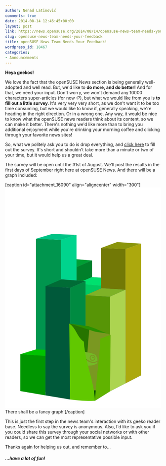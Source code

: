 ```yaml
---
author: Nenad Latinović
comments: true
date: 2014-08-14 12:46:45+00:00
layout: post
link: https://news.opensuse.org/2014/08/14/opensuse-news-team-needs-your-feedback/
slug: opensuse-news-team-needs-your-feedback
title: openSUSE News Team Needs Your Feedback!
wordpress_id: 18467
categories:
- Announcements
---
```


**Heya geekos!**

We love the fact that the openSUSE News section is being generally well-adopted and well read. But, we'd like to **do more, and do better!** And for that, we need your input. Don't worry, we won't demand any 10000 characters super-articles (for now :P), but what we would like from you is **to fill out a little survey**. It's very very very short, as we don't want it to be too time consuming, but we would like to know if, generally speaking, we're heading in the right direction. Or in a wrong one. Any way, it would be nice to know what the openSUSE news readers think about its content, so we can make it better. There's nothing we'd like more than to bring you additional enjoyment while you're drinking your morning coffee and clicking through your favorite news sites!

<!-- more -->

So, what we politely ask you to do is drop everything, and [click here](https://docs.google.com/forms/d/17z4F1ZN5imsY47Rnk-1nV-lOJ05KP1UVNxMdj3G6bME/viewform?usp=send_form) to fill out the survey. It's short and shouldn't take more than a minute or two of your time, but it would help us a great deal.

The survey will be open until the 31st of August. We'll post the results in the first days of September right here at openSUSE News. And there will be a graph included:

[caption id="attachment_16090" align="aligncenter" width="300"][![statistics geeko inside](/wp-content/uploads/2013/06/statistics-geeko-inside.png)](/wp-content/uploads/2013/06/statistics-geeko-inside.png) There shall be a fancy graph![/caption]

This is just the first step in the news team's interaction with its geeko reader base. Needless to say the survey is anonymous. Also, I'd like to ask you if you could share this survey through your social networks or with other readers, so we can get the most representative possible input.

Thanks again for helping us out, and remember to...




##### ...have a lot of fun!
